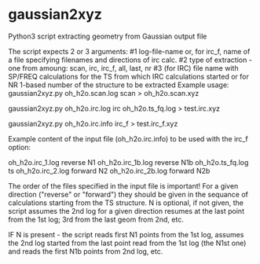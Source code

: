 # gaussian2xyz
Python3 script extracting geometry from Gaussian output file

The script expects 2 or 3 arguments: 
    #1 log-file-name or, for irc_f, name of a file specifying filenames and directions of irc calc.
    #2 type of extraction - one from amoung: scan, irc, irc_f, all, last, nr
    #3 (for IRC) file name with SP/FREQ calculations for the TS from which IRC calculations started
        or for NR 1-based number of the structure to be extracted
Example usage:
gaussian2xyz.py oh_h2o.scan.log scan > oh_h2o.scan.xyz

gaussian2xyz.py oh_h2o.irc.log irc oh_h2o.ts_fq.log > test.irc.xyz

gaussian2xyz.py oh_h2o.irc.info irc_f > test.irc_f.xyz


Example content of the input file (oh_h2o.irc.info) to be used with the irc_f option:

oh_h2o.irc_1.log       reverse	N1
oh_h2o.irc_1b.log      reverse  N1b
oh_h2o.ts_fq.log       ts
oh_h2o.irc_2.log       forward	N2
oh_h2o.irc_2b.log      forward	N2b

The order of the files specified in the input file is important! 
For a given direction ("reverse" or "forward") they should be given in the sequance 
of calculations starting from the TS structure. 
N<x> is optional, if not given, the script assumes the 2nd log for a given direction 
resumes at the last point from the 1st log; 3rd from the last geom from 2nd, etc. 

IF N<x> is present - the script reads first N1 points from the 1st log, assumes the 2nd log 
started from the last point read from the 1st log (the N1st one) and reads the first N1b points
from 2nd log, etc.


